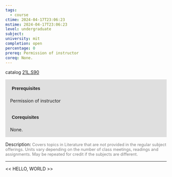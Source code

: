 ```yaml
---
tags:
  - course
ctime: 2024-04-17T23:06:23
mstime: 2024-04-17T23:06:23
level: undergraduate
subject: 
university: mit
completion: open
percentage: 0
prereq: Permission of instructor
coreq: None.
---
```


catalog [21L.S90](http://student.mit.edu/catalog/m21La.html#21L.S90)

<span style="display: block; padding: 15px; background-color: rgb(100, 100, 100, 0.2);"><font id="m_prereq2483_0" style="display: block; font-family: Arial, sans-serif; font-weight: bold; padding: 5px">Prerequisites</font><br><span id="prereq2483_0">Permission of instructor</span></span>
<span style="display: block; padding: 15px; background-color: rgb(100, 100, 100, 0.2);"><font id="m_coreq2483_0" style="display: block; font-family: Arial, sans-serif; font-weight: bold; padding: 5px">Corequisites</font><br><span id="coreq2483_0">None.</span></span>

<font style="">Description:</font>
<font style="color: grey; font-size: 0.8rem;">Covers topics in Literature that are not provided in the regular subject offerings. Units vary depending on the number of class meetings, readings and assignments. May be repeated for credit if the subjects are different.</font>



---

<< HELLO, WORLD >>
